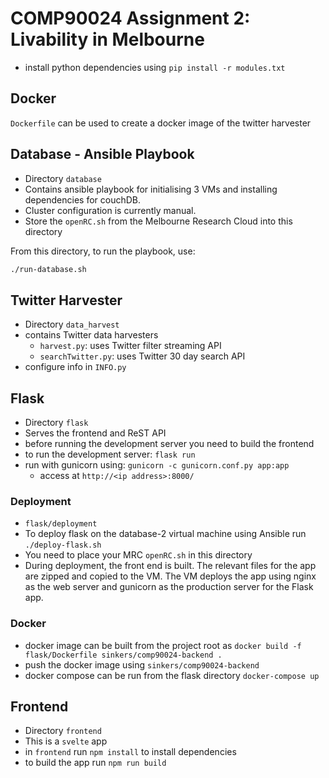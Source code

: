 # COMP90024 Assignment 2: Livability in Melbourne

- install python dependencies using `pip install -r modules.txt`
 
## Docker

`Dockerfile` can be used to create a docker image of the twitter harvester

## Database - Ansible Playbook 

- Directory `database`
- Contains ansible playbook for initialising 3 VMs and installing dependencies for couchDB.
- Cluster configuration is currently manual.
- Store the `openRC.sh` from the Melbourne Research Cloud into this directory
 
From this directory, to run the playbook, use:

```bash
./run-database.sh
```

## Twitter Harvester 

- Directory `data_harvest`
- contains Twitter data harvesters
  - `harvest.py`: uses Twitter filter streaming API
  - `searchTwitter.py`: uses Twitter 30 day search API 
- configure info in `INFO.py`

## Flask 

- Directory `flask`
- Serves the frontend and ReST API
- before running the development server you need to build the frontend
- to run the development server: `flask run`
- run with gunicorn using: `gunicorn -c gunicorn.conf.py app:app`
  - access at `http://<ip address>:8000/`

### Deployment

- `flask/deployment`
- To deploy flask on the database-2 virtual machine using Ansible run `./deploy-flask.sh`
- You need to place your MRC `openRC.sh` in this directory
- During deployment, the front end is built. The relevant files for the app are zipped and 
  copied to the VM.  The VM deploys the app using nginx as the web server and gunicorn 
  as the production server for the Flask app.

### Docker

- docker image can be built from the project root as `docker build -f flask/Dockerfile sinkers/comp90024-backend .`
- push the docker image using `sinkers/comp90024-backend`
- docker compose can be run from the flask directory `docker-compose up`


## Frontend

- Directory `frontend`
- This is a `svelte` app
- in `frontend` run `npm install` to install dependencies
- to build the app run `npm run build`
